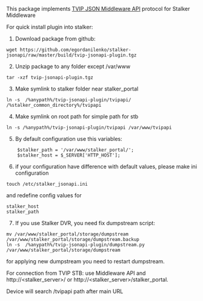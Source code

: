 This package implements [TVIP JSON Middleware API](http://wiki.tvip.ru/en/tvip_json_middleware_api/1) protocol for Stalker Middleware

For quick install plugin into stalker:

1) Download package from github:
```
wget https://github.com/egordanilenko/stalker-jsonapi/raw/master/build/tvip-jsonapi-plugin.tgz

```
2) Unzip package to any folder except /var/www
```
tar -xzf tvip-jsonapi-plugin.tgz  
```

3) Make symlink to stalker folder near stalker_portal
 
```
ln -s  /%anypath%/tvip-jsonapi-plugin/tvipapi/ /%stalker_common_directory%/tvipapi
```

4) Make symlink on root path for simple path for stb
```
ln -s /%anypath%/tvip-jsonapi-plugin/tvipapi /var/www/tvipapi
```
5)  By default configuration use this variables:
```
    $stalker_path = '/var/www/stalker_portal/';
    $stalker_host = $_SERVER['HTTP_HOST'];     
```
6) if your configuration have difference with default values, please make ini configuration
 ```
touch /etc/stalker_jsonapi.ini
```
and redefine config values for 
```
stalker_host
stalker_path
```
7) If you use Stalker DVR, you need fix  dumpstream script:
```
mv /var/www/stalker_portal/storage/dumpstream /var/www/stalker_portal/storage/dumpstream.backup
ln -s  /%anypath%/tvip-jsonapi-plugin/dumpstream.py /var/www/stalker_portal/storage/dumpstream

```
for applying new dumpstream you need to restart dumpstream.

For connection from TVIP STB: use  Middleware API and http://<stalker_server>/ or http://<stalker_server>/stalker_portal. 

Device will search /tvipapi path after main URL
